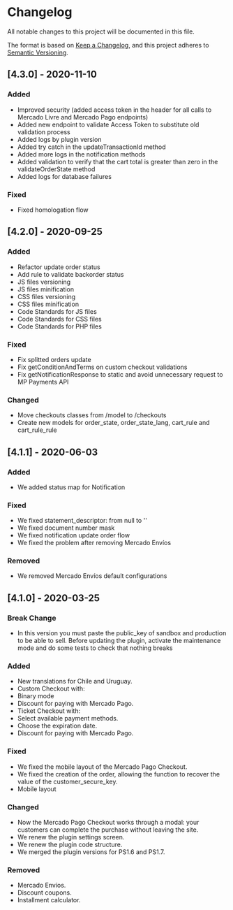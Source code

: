 # Changelog

All notable changes to this project will be documented in this file.

The format is based on [Keep a Changelog](https://keepachangelog.com/en/1.0.0/),
and this project adheres to [Semantic Versioning](https://semver.org/spec/v2.0.0.html).

## [4.3.0] - 2020-11-10

### Added
- Improved security (added access token in the header for all calls to Mercado Livre and Mercado Pago endpoints)
- Added new endpoint to validate Access Token to substitute old validation process
- Added logs by plugin version
- Added try catch in the updateTransactionId method
- Added more logs in the notification methods
- Added validation to verify that the cart total is greater than zero in the validateOrderState method
- Added logs for database failures

### Fixed
- Fixed homologation flow

## [4.2.0] - 2020-09-25

### Added
- Refactor update order status
- Add rule to validate backorder status
- JS files versioning
- JS files minification
- CSS files versioning
- CSS files minification
- Code Standards for JS files
- Code Standards for CSS files
- Code Standards for PHP files

### Fixed
- Fix splitted orders update
- Fix getConditionAndTerms on custom checkout validations
- Fix getNotificationResponse to static and avoid unnecessary request to MP Payments API

### Changed
- Move checkouts classes from /model to /checkouts
- Create new models for order_state, order_state_lang, cart_rule and cart_rule_rule

## [4.1.1] - 2020-06-03

### Added
- We added status map for Notification

### Fixed
- We fixed statement_descriptor: from null to ''
- We fixed document number mask
- We fixed notification update order flow
- We fixed the problem after removing Mercado Envíos

### Removed
- We removed Mercado Envíos default configurations

## [4.1.0] - 2020-03-25

### Break Change
- In this version you must paste the public_key of sandbox and production to be able to sell. Before updating the plugin, activate the maintenance mode and do some tests to check that nothing breaks

### Added
- New translations for Chile and Uruguay.
- Custom Checkout with:
 - Binary mode
 - Discount for paying with Mercado Pago.
- Ticket Checkout with:
 - Select available payment methods.
 - Choose the expiration date.
 - Discount for paying with Mercado Pago.

### Fixed
- We fixed the mobile layout of the Mercado Pago Checkout.
- We fixed the creation of the order, allowing the function to recover the value of the customer_secure_key.
- Mobile layout

### Changed
- Now the Mercado Pago Checkout works through a modal: your customers can complete the purchase without leaving the site.
- We renew the plugin settings screen.
- We renew the plugin code structure.
- We merged the plugin versions for PS1.6 and PS1.7.

### Removed
- Mercado Envíos.
- Discount coupons.
- Installment calculator.